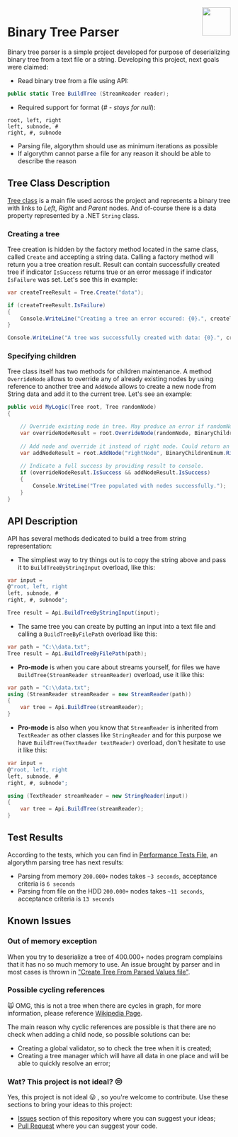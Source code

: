 <img src="https://upload.wikimedia.org/wikipedia/commons/thumb/d/d4/Full_binary.pdf/page1-220px-Full_binary.pdf.jpg" align="right" height="64"/>

# Binary Tree Parser
Binary tree parser is a simple project developed for purpose of deserializing binary tree from a text file or a string. Developing this project, next goals were claimed:

- Read binary tree from a file using API: 
```csharp 
public static Tree BuildTree (StreamReader reader);
```
- Required support for format (_# - stays for null_): 
```
root, left, right
left, subnode, #
right, #, subnode
```
- Parsing file, algorythm should use as minimum iterations as possible
- If algorythm cannot parse a file for any reason it should be able to describe the reason

## Tree Class Description

[Tree class](https://github.com/sergey-solomentsev-nemetos/Solo.BinaryTree/blob/master/Solo.BinaryTree.Constructor/Tree.cs) is a main file used across the project and represents a binary tree with links to _Left_, _Right_ and _Parent_ nodes. And of-course there is a data property represented by a .NET `String` class.

### Creating a tree

Tree creation is hidden by the factory method located in the same class, called `Create` and accepting a string data. Calling a factory method will return you a tree creation result. Result can contain successfully created tree if indicator `IsSuccess` returns true or an error message if indicator `IsFailure` was set. Let's see this in example:

```csharp
var createTreeResult = Tree.Create("data");

if (createTreeResult.IsFailure)
{
    Console.WriteLine("Creating a tree an error occured: {0}.", createTreeResult.FailureMessage);
}

Console.WriteLine("A tree was successfully created with data: {0}.", createTreeResult.Result.Data)
```

### Specifying children

Tree class itself has two methods for children maintenance. A method `OverrideNode` allows to override any of already existing nodes by using reference to another tree and `AddNode` allows to create a new node from String data and add it to the current tree. Let's see an example:

```csharp
public void MyLogic(Tree root, Tree randomNode)
{

    // Override existing node in tree. May produce an error if randomNode already has a parent.
    var overrideNodeResult = root.OverrideNode(randomNode, BinaryChildrenEnum.Left);
    
    // Add node and override it instead of right node. Could return an error if creation of new node were not passed.
    var addNodeResult = root.AddNode("rightNode", BinaryChildrenEnum.Right);
    
    // Indicate a full success by providing result to console.
    if (overrideNodeResult.IsSuccess && addNodeResult.IsSuccess)
    {
        Console.WriteLine("Tree populated with nodes successfully.");
    }
}
```

## API Description

API has several methods dedicated to build a tree from string representation:

- The simpliest way to try things out is to copy the string above and pass it to `BuildTreeByStringInput` overload, like this:

```csharp
var input = 
@"root, left, right
left, subnode, #
right, #, subnode";

Tree result = Api.BuildTreeByStringInput(input);
```

- The same tree you can create by putting an input into a text file and calling a `BuildTreeByFilePath` overload like this:

```csharp
var path = "C:\\data.txt";
Tree result = Api.BuildTreeByFilePath(path);
```

- **Pro-mode** is when you care about streams yourself, for files we have `BuildTree(StreamReader streamReader)` overload, use it like this:

```csharp
var path = "C:\\data.txt";
using (StreamReader streamReader = new StreamReader(path))
{
    var tree = Api.BuildTree(streamReader);
}
```

- **Pro-mode** is also when you know that `StreamReader` is inherited from `TextReader` as other classes like `StringReader` and for this purpose we have `BuildTree(TextReader textReader)` overload, don't hesitate to use it like this:

```csharp
var input = 
@"root, left, right
left, subnode, #
right, #, subnode";

using (TextReader streamReader = new StringReader(input))
{
    var tree = Api.BuildTree(streamReader);
}
```

## Test Results

According to the tests, which you can find in [Performance Tests File](https://github.com/sergey-solomentsev-nemetos/Solo.BinaryTree/blob/master/Solo.BinaryTree.Constructor.Tests/PerformanceTests.cs), an algorythm parsing tree has next results:

- Parsing from memory `200.000+` nodes takes `~3 seconds`, acceptance criteria is `6 seconds`
- Parsing from file on the HDD `200.000+` nodes takes `~11 seconds`, acceptance criteria is `13 seconds`


## Known Issues

### Out of memory exception

When you try to deserialize a tree of 400.000+ nodes program complains that it has no so much memory to use. An issue brought by parser and in most cases is thrown in ["Create Tree From Parsed Values file"](https://github.com/sergey-solomentsev-nemetos/Solo.BinaryTree/blob/master/Solo.BinaryTree.Constructor/Parser/ChainedImplementation/Actions/CreateTreeFromParsedValues.cs).

### Possible cycling references

:scream_cat: OMG, this is not a tree when there are cycles in graph, for more information, please reference [Wikipedia Page](https://en.wikipedia.org/wiki/Tree_(data_structure)#Definition).

The main reason why cyclic references are possible is that there are no check when adding a child node, so possible solutions can be:

- Creating a global validator, so to check the tree when it is created;
- Creating a tree manager which will have all data in one place and will be able to quickly resolve an error;

### Wat? This project is not ideal? :unamused:

Yes, this project is not ideal :stuck_out_tongue_winking_eye: , so you're welcome to contribute. Use these sections to bring your ideas to this project:

- [Issues](https://github.com/sergey-solomentsev-nemetos/Solo.BinaryTree/issues) section of this repository where you can suggest your ideas;
- [Pull Request](https://github.com/sergey-solomentsev-nemetos/Solo.BinaryTree/pulls) where you can suggest your code.